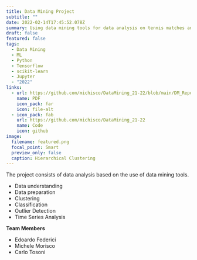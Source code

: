 ```yaml
---
title: Data Mining Project
subtitle: ""
date: 2022-02-14T17:45:52.078Z
summary: Using data mining tools for data analysis on tennis matches and player stats.
draft: false
featured: false
tags:
  - Data Mining
  - ML
  - Python
  - Tensorflow
  - scikit-learn
  - Jupyter
  - "2022"
links:
  - url: https://github.com/michisco/DataMining_21-22/blob/main/DM_Report_16.pdf
    name: PDF
    icon_pack: far
    icon: file-alt
  - icon_pack: fab
    url: https://github.com/michisco/DataMining_21-22
    name: Code
    icon: github
image:
  filename: featured.png
  focal_point: Smart
  preview_only: false
  caption: Hierarchical Clustering
---
```

The project consists of data analysis based on the use of data mining tools.

* Data understanding
* Data preparation
* Clustering
* Classification
* Outlier Detection
* Time Series Analysis



**Team Members**

* Edoardo Federici
* Michele Morisco
* Carlo Tosoni